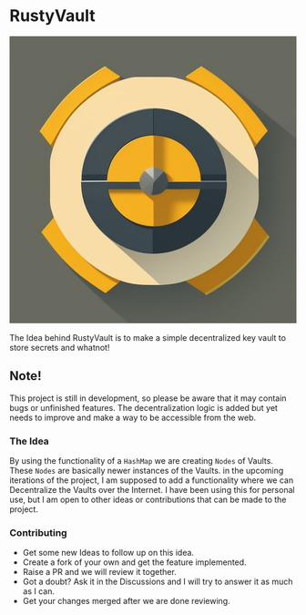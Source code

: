 # RustyVault #
<img title="RustyVault" alt="Alt text" src="/icons/vault.jpg">

The Idea behind RustyVault is to make a simple decentralized key vault to store secrets and whatnot!

## Note! ##
This project is still in development, so please be aware that it may contain bugs or unfinished features. The decentralization logic is added but yet needs to improve and make a way to be accessible from the web.

### The Idea ###
By using the functionality of a `HashMap` we are creating `Nodes` of Vaults. These `Nodes` are basically newer instances of the Vaults.
in the upcoming iterations of the project, I am supposed to add a functionality where we can Decentralize the Vaults over the Internet. 
I have been using this for personal use, but I am open to other ideas or contributions that can be made to the project.

### Contributing ###
- Get some new Ideas to follow up on this idea.
- Create a fork of your own and get the feature implemented.
- Raise a PR and we will review it together.
- Got a doubt? Ask it in the Discussions and I will try to answer it as much as I can.
- Get your changes merged after we are done reviewing.
